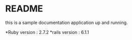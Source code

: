 # README

this is a sample documentation
application up and running.

*Ruby version : 2.7.2
*rails version : 6.1.1

